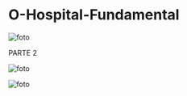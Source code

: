 # O-Hospital-Fundamental

![foto](https://github.com/Mattos23/O-Hospital-Fundamental/blob/main/assets/fluxo.png.)

PARTE 2

![foto](https://github.com/Mattos23/O-Hospital-Fundamental/blob/main/assets/hospital.conceitural.png.)

![foto](https://github.com/Mattos23/O-Hospital-Fundamental/blob/main/assets/hospital.l%C3%B3gico.png.)
